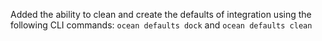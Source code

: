 Added the ability to clean and create the defaults of integration using the following CLI commands: `ocean defaults dock` and `ocean defaults clean`